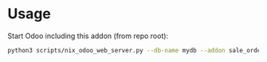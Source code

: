 # Usage

Start Odoo including this addon (from repo root):

```bash
python3 scripts/nix_odoo_web_server.py --db-name mydb --addon sale_order_general_discount_triple
```
